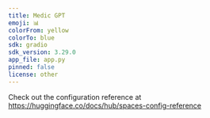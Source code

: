 ```yaml
---
title: Medic GPT
emoji: 📊
colorFrom: yellow
colorTo: blue
sdk: gradio
sdk_version: 3.29.0
app_file: app.py
pinned: false
license: other
---
```


Check out the configuration reference at https://huggingface.co/docs/hub/spaces-config-reference
